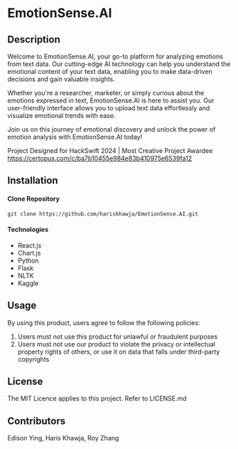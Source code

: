 # EmotionSense.AI

## Description
Welcome to EmotionSense.AI, your go-to platform for analyzing emotions from text data. Our cutting-edge AI technology can help you understand the emotional content of your text data, enabling you to make data-driven decisions and gain valuable insights.

Whether you're a researcher, marketer, or simply curious about the emotions expressed in text, EmotionSense.AI is here to assist you. Our user-friendly interface allows you to upload text data effortlessly and visualize emotional trends with ease.

Join us on this journey of emotional discovery and unlock the power of emotion analysis with EmotionSense.AI today!

Project Designed for HackSwift 2024 | Most Creative Project Awardee
https://certopus.com/c/ba7b10455e984e83b410975e6539fa12

## Installation

#### Clone Repository
```
git clone https://github.com/hariskhawja/EmotionSense.AI.git
```

#### Technologies
- React.js
- Chart.js
- Python
- Flask
- NLTK
- Kaggle

## Usage
By using this product, users agree to follow the following policies:
1. Users must not use this product for unlawful or fraudulent purposes
2. Users must not use our product to violate the privacy or intellectual property rights of others, or use it on data that falls under third-party copyrights

## License
The MIT Licence applies to this project. Refer to LICENSE.md

## Contributors
Edison Ying, Haris Khawja, Roy Zhang
